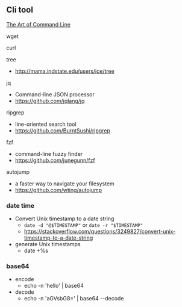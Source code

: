 ## Cli tool

[The Art of Command Line](https://github.com/jlevy/the-art-of-command-line)


wget

curl

tree
- http://mama.indstate.edu/users/ice/tree

jq
- Command-line JSON processor
- https://github.com/jqlang/jq

ripgrep
- line-oriented search tool
- https://github.com/BurntSushi/ripgrep

fzf
- command-line fuzzy finder
- https://github.com/junegunn/fzf

autojump
- a faster way to navigate your filesystem
- https://github.com/wting/autojump



### date time
- Convert Unix timestamp to a date string
    - `date -d "@$TIMESTAMP"` or `date -r "$TIMESTAMP"`
    - https://stackoverflow.com/questions/3249827/convert-unix-timestamp-to-a-date-string
- generate Unix timestamps
    - date +%s


### base64
- encode
    - echo -n 'hello' | base64
- decode
    - echo -n 'aGVsbG8=' | base64 --decode



